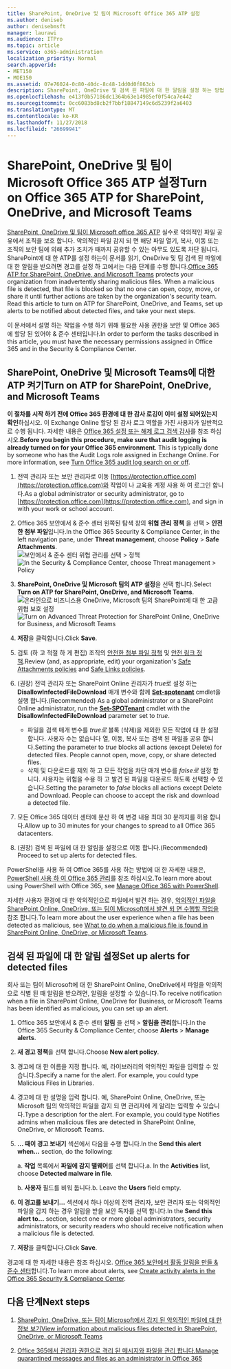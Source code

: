 ```yaml
---
title: SharePoint, OneDrive 및 팀이 Microsoft Office 365 ATP 설정
ms.author: deniseb
author: denisebmsft
manager: laurawi
ms.audience: ITPro
ms.topic: article
ms.service: o365-administration
localization_priority: Normal
search.appverid:
- MET150
- MOE150
ms.assetid: 07e76024-0c80-40dc-8c48-1dd0d0f863cb
description: SharePoint, OneDrive 및 검색 된 파일에 대 한 알림을 설정 하는 방법을 포함 하 여 팀에 대 한 ATP를 설정 하는 방법에 알아봅니다.
ms.openlocfilehash: e413f0b57186dc1364b63e14985ef0f54ca7e442
ms.sourcegitcommit: 0cc6083bd8cb2f7bbf18847149c6d5239f2a6403
ms.translationtype: MT
ms.contentlocale: ko-KR
ms.lasthandoff: 11/27/2018
ms.locfileid: "26699941"
---
```

# <a name="turn-on-office-365-atp-for-sharepoint-onedrive-and-microsoft-teams"></a><span data-ttu-id="2318a-103">SharePoint, OneDrive 및 팀이 Microsoft Office 365 ATP 설정</span><span class="sxs-lookup"><span data-stu-id="2318a-103">Turn on Office 365 ATP for SharePoint, OneDrive, and Microsoft Teams</span></span>

<span data-ttu-id="2318a-p101">[SharePoint, OneDrive 및 팀이 Microsoft office 365 ATP](atp-for-spo-odb-and-teams.md) 실수로 악의적인 파일 공유에서 조직을 보호 합니다. 악의적인 파일 감지 되 면 해당 파일 열기, 복사, 이동 또는 조직의 보안 팀에 의해 추가 조치가 때까지 공유할 수 있는 아무도 있도록 차단 됩니다. SharePoint에 대 한 ATP를 설정 하는이 문서를 읽기, OneDrive 및 팀 검색 된 파일에 대 한 알림을 받으려면 경고를 설정 하 고에서는 다음 단계를 수행 합니다.</span><span class="sxs-lookup"><span data-stu-id="2318a-p101">[Office 365 ATP for SharePoint, OneDrive, and Microsoft Teams](atp-for-spo-odb-and-teams.md) protects your organization from inadvertently sharing malicious files. When a malicious file is detected, that file is blocked so that no one can open, copy, move, or share it until further actions are taken by the organization's security team. Read this article to turn on ATP for SharePoint, OneDrive, and Teams, set up alerts to be notified about detected files, and take your next steps.</span></span> 
  
<span data-ttu-id="2318a-107">이 문서에서 설명 하는 작업을 수행 하기 위해 필요한 사용 권한을 보안 및 Office 365에 할당 된 있어야 &amp; 준수 센터입니다.</span><span class="sxs-lookup"><span data-stu-id="2318a-107">In order to perform the tasks described in this article, you must have the necessary permissions assigned in Office 365 and in the Security &amp; Compliance Center.</span></span>
  
## <a name="turn-on-atp-for-sharepoint-onedrive-and-microsoft-teams"></a><span data-ttu-id="2318a-108">SharePoint, OneDrive 및 Microsoft Teams에 대한 ATP 켜기</span><span class="sxs-lookup"><span data-stu-id="2318a-108">Turn on ATP for SharePoint, OneDrive, and Microsoft Teams</span></span>

 <span data-ttu-id="2318a-p102">**이 절차를 시작 하기 전에 Office 365 환경에 대 한 감사 로깅이 이미 설정 되어있는지 확인**하십시오. 이 Exchange Online 할당 된 감사 로그 역할을 가진 사용자가 일반적으로 수행 됩니다. 자세한 내용은 [Office 365 설정 또는 해제 로그 검색 감사](turn-audit-log-search-on-or-off.md)를 참조 하십시오.</span><span class="sxs-lookup"><span data-stu-id="2318a-p102">**Before you begin this procedure, make sure that audit logging is already turned on for your Office 365 environment**. This is typically done by someone who has the Audit Logs role assigned in Exchange Online. For more information, see [Turn Office 365 audit log search on or off](turn-audit-log-search-on-or-off.md).</span></span>
  
1. <span data-ttu-id="2318a-112">전역 관리자 또는 보안 관리자로 이동 [https://protection.office.com](https://protection.office.com)와 작업이 나 교육용 계정 사용 하 여 로그인 합니다.</span><span class="sxs-lookup"><span data-stu-id="2318a-112">As a global administrator or security administrator, go to [https://protection.office.com](https://protection.office.com), and sign in with your work or school account.</span></span>
    
2. <span data-ttu-id="2318a-113">Office 365 보안에서 &amp; 준수 센터 왼쪽된 탐색 창의 **위협 관리** **정책** 을 선택 \> **안전한 첨부 파일**입니다.</span><span class="sxs-lookup"><span data-stu-id="2318a-113">In the Office 365 Security &amp; Compliance Center, in the left navigation pane, under **Threat management**, choose **Policy** \> **Safe Attachments**.</span></span> <br/><span data-ttu-id="2318a-114">![보안에서 &amp; 준수 센터 위협 관리를 선택 \> 정책](media/08849c91-f043-4cd1-a55e-d440c86442f2.png)</span><span class="sxs-lookup"><span data-stu-id="2318a-114">![In the Security &amp; Compliance Center, choose Threat management \> Policy](media/08849c91-f043-4cd1-a55e-d440c86442f2.png)</span></span>
  
3. <span data-ttu-id="2318a-115">**SharePoint, OneDrive 및 Microsoft 팀의 ATP 설정**을 선택 합니다.</span><span class="sxs-lookup"><span data-stu-id="2318a-115">Select **Turn on ATP for SharePoint, OneDrive, and Microsoft Teams**.</span></span><br/><span data-ttu-id="2318a-116">![온라인으로 비즈니스용 OneDrive, Microsoft 팀의 SharePoint에 대 한 고급 위협 보호 설정](media/48cfaace-59cc-4e60-bf86-05ff6b99bdbf.png)</span><span class="sxs-lookup"><span data-stu-id="2318a-116">![Turn on Advanced Threat Protection for SharePoint Online, OneDrive for Business, and Microsoft Teams](media/48cfaace-59cc-4e60-bf86-05ff6b99bdbf.png)</span></span>
  
4. <span data-ttu-id="2318a-117">**저장**을 클릭합니다.</span><span class="sxs-lookup"><span data-stu-id="2318a-117">Click **Save**.</span></span>
    
5. <span data-ttu-id="2318a-118">검토 (하 고 적절 하 게 편집) 조직의 [안전한 첨부 파일 정책](set-up-atp-safe-attachments-policies.md) 및 [안전 링크 정책](set-up-atp-safe-links-policies.md).</span><span class="sxs-lookup"><span data-stu-id="2318a-118">Review (and, as appropriate, edit) your organization's [Safe Attachments policies](set-up-atp-safe-attachments-policies.md) and [Safe Links policies](set-up-atp-safe-links-policies.md).</span></span>
    
6. <span data-ttu-id="2318a-119">(권장) 전역 관리자 또는 SharePoint Online 관리자가 *true*로 설정 하는 **DisallowInfectedFileDownload** 매개 변수와 함께 **[Set-spotenant](https://docs.microsoft.com/powershell/module/sharepoint-online/Set-SPOTenant?view=sharepoint-ps)** cmdlet을 실행 합니다.</span><span class="sxs-lookup"><span data-stu-id="2318a-119">(Recommended) As a global administrator or a SharePoint Online administrator, run the **[Set-SPOTenant](https://docs.microsoft.com/powershell/module/sharepoint-online/Set-SPOTenant?view=sharepoint-ps)** cmdlet with the **DisallowInfectedFileDownload** parameter set to  *true*.</span></span> <br/>
      - <span data-ttu-id="2318a-p103">파일을 검색 매개 변수를 *true로* 블록 (삭제)을 제외한 모든 작업에 대 한 설정 합니다. 사용자 수는 없습니다 열, 이동, 복사 또는 검색 된 파일을 공유 합니다.</span><span class="sxs-lookup"><span data-stu-id="2318a-p103">Setting the parameter to *true* blocks all actions (except Delete) for detected files. People cannot open, move, copy, or share detected files.</span></span>
      - <span data-ttu-id="2318a-p104">삭제 및 다운로드를 제외 하 고 모든 작업을 차단 매개 변수를 *false로* 설정 합니다. 사용자는 위험을 수용 하 고 발견 된 파일을 다운로드 하도록 선택할 수 있습니다.</span><span class="sxs-lookup"><span data-stu-id="2318a-p104">Setting the parameter to *false* blocks all actions except Delete and Download. People can choose to accept the risk and download a detected file.</span></span>  
   
7. <span data-ttu-id="2318a-124">모든 Office 365 데이터 센터에 분산 하 여 변경 내용 최대 30 분까지를 허용 합니다.</span><span class="sxs-lookup"><span data-stu-id="2318a-124">Allow up to 30 minutes for your changes to spread to all Office 365 datacenters.</span></span>
    
8. <span data-ttu-id="2318a-125">(권장) 검색 된 파일에 대 한 알림을 설정으로 이동 합니다.</span><span class="sxs-lookup"><span data-stu-id="2318a-125">(Recommended) Proceed to set up alerts for detected files.</span></span>
    
<span data-ttu-id="2318a-126">PowerShell을 사용 하 여 Office 365를 사용 하는 방법에 대 한 자세한 내용은, [PowerShell 사용 하 여 Office 365 관리](https://docs.microsoft.com/office365/enterprise/powershell/manage-office-365-with-office-365-powershell)를 참조 하십시오.</span><span class="sxs-lookup"><span data-stu-id="2318a-126">To learn more about using PowerShell with Office 365, see [Manage Office 365 with PowerShell](https://docs.microsoft.com/office365/enterprise/powershell/manage-office-365-with-office-365-powershell).</span></span> 

<span data-ttu-id="2318a-127">자세한 사용자 환경에 대 한 악의적인으로 파일에서 발견 하는 경우, [악의적인 파일을 SharePoint Online, OneDrive, 또는 팀이 Microsoft에서 발견 되 면 수행할 작업을](https://support.office.com/article/01e902ad-a903-4e0f-b093-1e1ac0c37ad2)참조 합니다.</span><span class="sxs-lookup"><span data-stu-id="2318a-127">To learn more about the user experience when a file has been detected as malicious, see [What to do when a malicious file is found in SharePoint Online, OneDrive, or Microsoft Teams](https://support.office.com/article/01e902ad-a903-4e0f-b093-1e1ac0c37ad2).</span></span> 
  
## <a name="set-up-alerts-for-detected-files"></a><span data-ttu-id="2318a-128">검색 된 파일에 대 한 알림 설정</span><span class="sxs-lookup"><span data-stu-id="2318a-128">Set up alerts for detected files</span></span>

<span data-ttu-id="2318a-129">회사 또는 팀이 Microsoft에 대 한 SharePoint Online, OneDrive에서 파일을 악의적으로 식별 된 때 알림을 받으려면, 알림을 설정할 수 있습니다.</span><span class="sxs-lookup"><span data-stu-id="2318a-129">To receive notification when a file in SharePoint Online, OneDrive for Business, or Microsoft Teams has been identified as malicious, you can set up an alert.</span></span>
  
1. <span data-ttu-id="2318a-130">Office 365 보안에서 &amp; 준수 센터 **알림** 을 선택 \> **알림을 관리**합니다.</span><span class="sxs-lookup"><span data-stu-id="2318a-130">In the Office 365 Security &amp; Compliance Center, choose **Alerts** \> **Manage alerts**.</span></span>
    
2. <span data-ttu-id="2318a-131">**새 경고 정책**을 선택 합니다.</span><span class="sxs-lookup"><span data-stu-id="2318a-131">Choose **New alert policy**.</span></span>
    
3. <span data-ttu-id="2318a-p105">경고에 대 한 이름을 지정 합니다. 예, 라이브러리의 악의적인 파일을 입력할 수 있습니다.</span><span class="sxs-lookup"><span data-stu-id="2318a-p105">Specify a name for the alert. For example, you could type Malicious Files in Libraries.</span></span>
    
4. <span data-ttu-id="2318a-p106">경고에 대 한 설명을 입력 합니다. 예, SharePoint Online, OneDrive, 또는 Microsoft 팀의 악의적인 파일을 감지 되 면 관리자에 게 알리는 입력할 수 있습니다.</span><span class="sxs-lookup"><span data-stu-id="2318a-p106">Type a description for the alert. For example, you could type Notifies admins when malicious files are detected in SharePoint Online, OneDrive, or Microsoft Teams.</span></span>
    
5. <span data-ttu-id="2318a-136">**... 때이 경고 보내기** 섹션에서 다음을 수행 합니다.</span><span class="sxs-lookup"><span data-stu-id="2318a-136">In the **Send this alert when...** section, do the following:</span></span> 
    
    <span data-ttu-id="2318a-p107">a. **작업** 목록에서 **파일에 감지 맬웨어**를 선택 합니다.</span><span class="sxs-lookup"><span data-stu-id="2318a-p107">a. In the **Activities** list, choose **Detected malware in file**.</span></span>
    
    <span data-ttu-id="2318a-p108">b. **사용자** 필드를 비워 둡니다.</span><span class="sxs-lookup"><span data-stu-id="2318a-p108">b. Leave the **Users** field empty.</span></span> 
    
6. <span data-ttu-id="2318a-141">**이 경고를 보내기...** 섹션에서 하나 이상의 전역 관리자, 보안 관리자 또는 악의적인 파일을 감지 하는 경우 알림을 받을 보안 독자를 선택 합니다.</span><span class="sxs-lookup"><span data-stu-id="2318a-141">In the **Send this alert to...** section, select one or more global administrators, security administrators, or security readers who should receive notification when a malicious file is detected.</span></span> 
    
7. <span data-ttu-id="2318a-142">**저장**을 클릭합니다.</span><span class="sxs-lookup"><span data-stu-id="2318a-142">Click **Save**.</span></span>
    
<span data-ttu-id="2318a-143">경고에 대 한 자세한 내용은 참조 하십시오. [Office 365 보안에서 활동 알림을 만들 &amp; 준수 센터](create-activity-alerts.md)합니다.</span><span class="sxs-lookup"><span data-stu-id="2318a-143">To learn more about alerts, see [Create activity alerts in the Office 365 Security &amp; Compliance Center](create-activity-alerts.md).</span></span> 
  
## <a name="next-steps"></a><span data-ttu-id="2318a-144">다음 단계</span><span class="sxs-lookup"><span data-stu-id="2318a-144">Next steps</span></span>

1. [<span data-ttu-id="2318a-145">SharePoint, OneDrive, 또는 팀이 Microsoft에서 감지 된 악의적인 파일에 대 한 정보 보기</span><span class="sxs-lookup"><span data-stu-id="2318a-145">View information about malicious files detected in SharePoint, OneDrive, or Microsoft Teams</span></span>](malicious-files-detected-in-spo-odb-or-teams.md)
    
2. [<span data-ttu-id="2318a-146">Office 365에서 관리자 권한으로 격리 된 메시지와 파일을 관리 합니다.</span><span class="sxs-lookup"><span data-stu-id="2318a-146">Manage quarantined messages and files as an administrator in Office 365</span></span>](manage-quarantined-messages-and-files.md)
    

  

